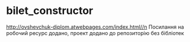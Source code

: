 # bilet_constructor
http://ovshevchuk-diplom.atwebpages.com/index.html//n
Посилання на робочий ресурс додано, проект додано до репозиторію без бібліотек
